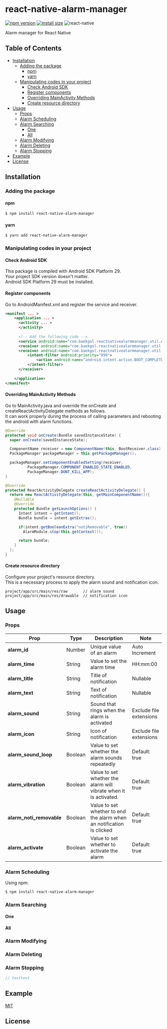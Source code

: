 # react-native-alarm-manager

[![npm version](https://img.shields.io/npm/v/react-native-alarm-manager)](https://www.npmjs.org/package/react-native-alarm-manager)
[![install size](https://packagephobia.com/badge?p=react-native-alarm-manager)](https://packagephobia.com/result?p=react-native-alarm-manager)
![react-native](https://img.shields.io/badge/ReactNative->=0.60.0-61DAFB?logo=react)

Alarm manager for React Native

## Table of Contents

  - [Installation](#installation)
    - [Adding the package](#adding-the-package)
      - [npm](#npm)
      - [yarn](#yarn)
    - [Manipulating codes in your project](#manipulating-codes-in-your-project)
      - [Check Android SDK](#check-android-sdk)
      - [Register components](#register-components)
      - [Overriding MainActivity Methods](#overriding-mainactivity-methods)
      - [Create resource directory](#create-resource-directory)
  - [Usage](#usage)
    - [Props](#props)
    - [Alarm Scheduling](#alarm-scheduling)
    - [Alarm Searching](#alarm-searching)
      - [One](#one)
      - [All](#all)
    - [Alarm Modifying](#alarm-modifying)
    - [Alarm Deleting](#alarm-deleting)
    - [Alarm Stopping](#alarm-stopping)
  - [Example](#example)
  - [License](#license)


## Installation

### Adding the package

#### npm

```bash
$ npm install react-native-alarm-manager
```

#### yarn

```bash
$ yarn add react-native-alarm-manager
```

### Manipulating codes in your project

#### Check Android SDK

This package is compiled with Android SDK Platform 29.  
Your project SDK version doesn't matter.  
Android SDK Platform 29 must be installed.

#### Register components

Go to AndroidManifest.xml and register the service and receiver.

```xml
<manifest ... >
    <application ... >
      <activity ... >
      </activity>
      
      <!-- Add the following code -->
      <service android:name="com.baekgol.reactnativealarmmanager.util.AlarmService" android:enabled="true" android:exported="false" />
      <receiver android:name="com.baekgol.reactnativealarmmanager.util.AlarmReceiver" android:enabled="true" android:exported="false" />
      <receiver android:name="com.baekgol.reactnativealarmmanager.util.BootReceiver" android:enabled="false" android:exported="false" >
          <intent-filter android:priority="999">
              <action android:name="android.intent.action.BOOT_COMPLETED" />
          </intent-filter>
      </receiver>
      
    </application>
</manifest>
```

#### Overriding MainActivity Methods

Go to MainActivity.java and override the onCreate and createReactActivityDelegate methods as follows.  
It can work properly during the process of calling parameters and rebooting the android with alarm functions.

```java
@Override
protected void onCreate(Bundle savedInstanceState) {
  super.onCreate(savedInstanceState);

  ComponentName receiver = new ComponentName(this, BootReceiver.class);
  PackageManager packageManager = this.getPackageManager();

  packageManager.setComponentEnabledSetting(receiver,
          PackageManager.COMPONENT_ENABLED_STATE_ENABLED,
          PackageManager.DONT_KILL_APP);
}

@Override
protected ReactActivityDelegate createReactActivityDelegate() {
  return new ReactActivityDelegate(this, getMainComponentName()){
    @Nullable
    @Override
    protected Bundle getLaunchOptions() {
      Intent intent = getIntent();
      Bundle bundle = intent.getExtras();

      if(intent.getBooleanExtra("notiRemovable", true))
        AlarmModule.stop(this.getContext());

      return bundle;
    }
  };
}
```

#### Create resource directory

Configure your project's resource directory.  
This is a necessary process to apply the alarm sound and notification icon.

```
project/app/src/main/res/raw       // alarm sound
project/app/src/main/res/drawable  // notification icon
```

## Usage

### Props

|Prop|Type|Description|Note|
|-|-|-|-|
|**alarm_id**|Number|Unique value of an alarm|Auto Increment|
|**alarm_time**|String|Value to set the alarm time|HH:mm:00|
|**alarm_title**|String|Title of notification|Nullable|
|**alarm_text**|String|Text of notification|Nullable|
|**alarm_sound**|String|Sound that rings when the alarm is activated|Exclude file extensions|
|**alarm_icon**|String|Icon of notification|Exclude file extensions|
|**alarm_sound_loop**|Boolean|Value to set whether the alarm sounds repeatedly|Default: true|
|**alarm_vibration**|Boolean|Value to set whether the alarm will vibrate when it is activated.|Default: true|
|**alarm_noti_removable**|Boolean|Value to set whether to end the alarm when an notification is clicked|Default: true|
|**alarm_activate**|Boolean|Value to set whether to activate the alarm|Default: true|

### Alarm Scheduling

Using npm:

```bash
$ npm install react-native-alarm-manager
```

### Alarm Searching

#### One

#### All

### Alarm Modifying

### Alarm Deleting

### Alarm Stopping

```js
// testtest
```

## Example

[MIT](LICENSE)

## License
